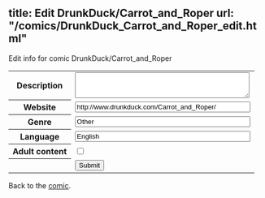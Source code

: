 title: Edit DrunkDuck/Carrot_and_Roper
url: "/comics/DrunkDuck_Carrot_and_Roper_edit.html"
---
Edit info for comic DrunkDuck/Carrot_and_Roper

<form name="comic" action="http://gaepostmail.appspot.com/comic/" method="post">
<table class="comicinfo">
<tr>
<th>Description</th><td><textarea name="description" cols="40" rows="3"></textarea></td>
</tr>
<tr>
<th>Website</th><td><input type="text" name="url" value="http://www.drunkduck.com/Carrot_and_Roper/" size="40"/></td>
</tr>
<tr>
<th>Genre</th><td><input type="text" name="genre" value="Other" size="40"/></td>
</tr>
<tr>
<th>Language</th><td><input type="text" name="language" value="English" size="40"/></td>
</tr>
<tr>
<th>Adult content</th><td><input type="checkbox" name="adult" value="adult" /></td>
</tr>
<tr>
<th></th><td>
<input type="hidden" name="comic" value="DrunkDuck_Carrot_and_Roper" />
<input type="submit" name="submit" value="Submit" />
</td>
</tr>
</table>
</form>

Back to the [comic](DrunkDuck_Carrot_and_Roper.html).
